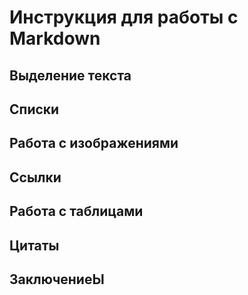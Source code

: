 # Инструкция для работы с Markdown

## Выделение текста

##  Списки

## Работа с изображениями

## Ссылки

## Работа с таблицами

## Цитаты

## ЗаключениеЫ